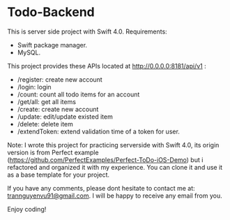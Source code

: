 # Todo-Backend
This is server side project with Swift 4.0.
Requirements:
- Swift package manager.
- MySQL.

This project provides these APIs located at http://0.0.0.0:8181/api/v1 :
- /register: create new account
- /login: login
- /count: count all todo items for an account
- /get/all: get all items
- /create: create new account
- /update: edit/update existed item
- /delete: delete item
- /extendToken: extend validation time of a token for user.

Note: I wrote this project for practicing serverside with Swift 4.0, its origin version is from Perfect example (https://github.com/PerfectExamples/Perfect-ToDo-iOS-Demo) but i refactored and organized it with my experience. You can clone it and use it as a base template for your project.

If you have any comments, please dont hesitate to contact me at: trannguyenvu91@gmail.com. I will be happy to receive any email from you.

Enjoy coding!
